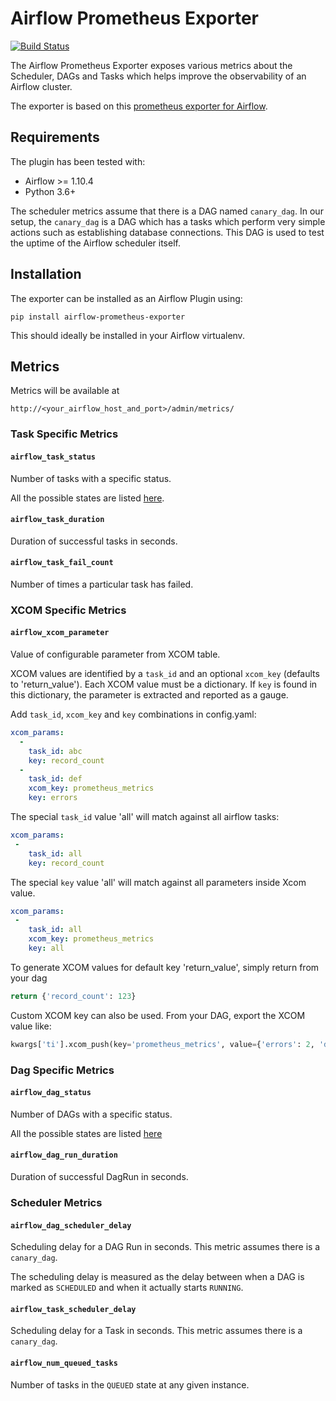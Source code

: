 # Airflow Prometheus Exporter

[![Build Status](https://travis-ci.org/robinhood/airflow-prometheus-exporter.svg?branch=master)](https://travis-ci.org/robinhood/airflow-prometheus-exporter)

The Airflow Prometheus Exporter exposes various metrics about the Scheduler, DAGs and Tasks which helps improve the observability of an Airflow cluster.

The exporter is based on this [prometheus exporter for Airflow](https://github.com/epoch8/airflow-exporter).

## Requirements

The plugin has been tested with:

- Airflow >= 1.10.4
- Python 3.6+

The scheduler metrics assume that there is a DAG named `canary_dag`. In our setup, the `canary_dag` is a DAG which has a tasks which perform very simple actions such as establishing database connections. This DAG is used to test the uptime of the Airflow scheduler itself.

## Installation

The exporter can be installed as an Airflow Plugin using:

```pip install airflow-prometheus-exporter```

This should ideally be installed in your Airflow virtualenv.

## Metrics

Metrics will be available at

`http://<your_airflow_host_and_port>/admin/metrics/`

### Task Specific Metrics

#### `airflow_task_status`

Number of tasks with a specific status.

All the possible states are listed [here](https://github.com/apache/airflow/blob/master/airflow/utils/state.py#L46).

#### `airflow_task_duration`

Duration of successful tasks in seconds.

#### `airflow_task_fail_count`

Number of times a particular task has failed.

### XCOM Specific Metrics

#### `airflow_xcom_parameter`

Value of configurable parameter from XCOM table.

XCOM values are identified by a `task_id` and an optional `xcom_key` (defaults to 'return_value').
Each XCOM value must be a dictionary. If `key` is found in this dictionary, the parameter is extracted and reported as a gauge.

Add `task_id`, `xcom_key` and `key` combinations in config.yaml:

```yaml
xcom_params:
  -
    task_id: abc
    key: record_count
  -
    task_id: def
    xcom_key: prometheus_metrics
    key: errors
```

The special `task_id` value 'all' will match against all airflow tasks:

```yaml
xcom_params:
 -
    task_id: all
    key: record_count
```

The special `key` value 'all' will match against all parameters inside Xcom value.

```yaml
xcom_params:
 -
    task_id: all
    xcom_key: prometheus_metrics
    key: all
```

To generate XCOM values for default key 'return_value', simply return from your dag
```python
return {'record_count': 123}
```

Custom XCOM key can also be used. From your DAG, export the XCOM value like:
```python
kwargs['ti'].xcom_push(key='prometheus_metrics', value={'errors': 2, 'data_size': 1024})
```

### Dag Specific Metrics

#### `airflow_dag_status`

Number of DAGs with a specific status.

All the possible states are listed [here](https://github.com/apache/airflow/blob/master/airflow/utils/state.py#L59)

#### `airflow_dag_run_duration`
Duration of successful DagRun in seconds.

### Scheduler Metrics

#### `airflow_dag_scheduler_delay`

Scheduling delay for a DAG Run in seconds. This metric assumes there is a `canary_dag`.

The scheduling delay is measured as the delay between when a DAG is marked as `SCHEDULED` and when it actually starts `RUNNING`.

#### `airflow_task_scheduler_delay`

Scheduling delay for a Task in seconds. This metric assumes there is a `canary_dag`.

#### `airflow_num_queued_tasks`

Number of tasks in the `QUEUED` state at any given instance.
